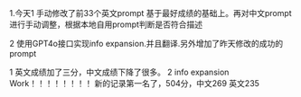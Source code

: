 1.今天1 手动修改了前33个英文prompt 基于最好成绩的基础上。再对中文prompt进行手动调整，根据本地自用prompt判断是否符合描述

2 使用GPT4o接口实现info expansion.并且翻译.另外增加了昨天修改的成功的prompt


1 英文成绩加了三分，中文成绩下降了很多。
2 info expansion Work！！！！！！！！ 新的记录第一名了，504分，中文269 英文235
